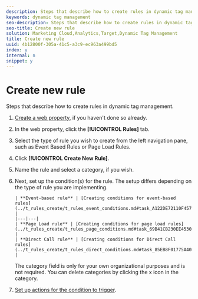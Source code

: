 ```yaml
---
description: Steps that describe how to create rules in dynamic tag management.
keywords: dynamic tag management
seo-description: Steps that describe how to create rules in dynamic tag management.
seo-title: Create new rule
solution: Marketing Cloud,Analytics,Target,Dynamic Tag Management
title: Create new rule
uuid: 4b12800f-305a-41c5-a3c9-ec963a499bd5
index: y
internal: n
snippet: y
---
```


# Create new rule

Steps that describe how to create rules in dynamic tag management.

1. [Create a web property](../web_property.md#task_AE34E23EC47B4E9C8634782C05D9DC09), if you haven't done so already.
1. In the web property, click the **[!UICONTROL Rules]** tab.
1. Select the type of rule you wish to create from the left navigation pane, such as Event Based Rules or Page Load Rules.
1. Click **[!UICONTROL Create New Rule]**.
1. Name the rule and select a category, if you wish.
1. Next, set up the condition(s) for the rule. The setup differs depending on the type of rule you are implementing.

       | **Event-based rule** | [Creating conditions for event-based rules](../t_rules_create/t_rules_event_conditions.md#task_A122DE72110F4579A91F9D96D92D39FC)  |
       |---|---|
       | **Page Load rule** | [Creating conditions for page load rules](../t_rules_create/t_rules_page_conditions.md#task_69B41CB230EE4530A755D91233F73706)  |
       | **Direct Call rule** | [Creating conditions for Direct Call rules](../t_rules_create/t_rules_direct_conditions.md#task_85EB8F01775A402BA53B8298F0AADA09)  |

   The category field is only for your own organizational purposes and is not required. You can delete categories by clicking the x icon in the category. 
1. [Set up actions for the condition to trigger](../t_rules_create/t_rules_actions.md#task_94DFE0D8B53A43E2892851BABE381121).
